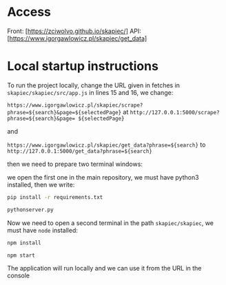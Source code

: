 # Access

Front: [https://zciwolvo.github.io/skapiec/]
API: [https://www.igorgawlowicz.pl/skapiec/get_data]

# Local startup instructions

To run the project locally, change the URL given in fetches in `skapiec/skapiec/src/app.js` in lines 15 and 16, we change:

`https://www.igorgawlowicz.pl/skapiec/scrape?phrase=${search}&page=${selectedPage}` at `http://127.0.0.1:5000/scrape?phrase=${search}&page= ${selectedPage}`

and

`https://www.igorgawlowicz.pl/skapiec/get_data?phrase=${search}` to `http://127.0.0.1:5000/get_data?phrase=${search}`

then we need to prepare two terminal windows:

we open the first one in the main repository, we must have python3 installed, then we write:

```bash
pip install -r requirements.txt

pythonserver.py
```

Now we need to open a second terminal in the path `skapiec/skapiec`, we must have `node` installed:

```bash
npm install

npm start
```

The application will run locally and we can use it from the URL in the console
